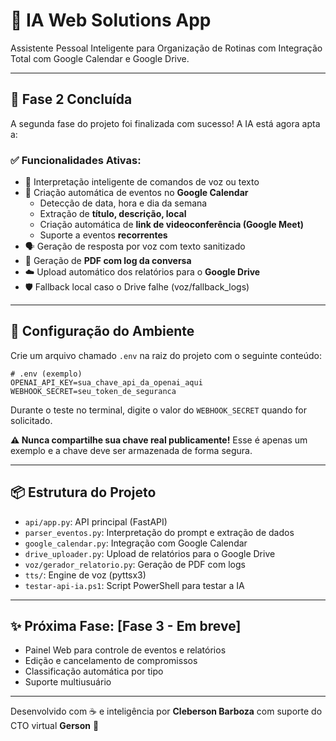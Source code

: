 # 🤖 IA Web Solutions App

Assistente Pessoal Inteligente para Organização de Rotinas com Integração Total com Google Calendar e Google Drive.

---

## 🚀 Fase 2 Concluída

A segunda fase do projeto foi finalizada com sucesso! A IA está agora apta a:

### ✅ Funcionalidades Ativas:

- 🧠 Interpretação inteligente de comandos de voz ou texto
- 📅 Criação automática de eventos no **Google Calendar**
  - Detecção de data, hora e dia da semana
  - Extração de **título, descrição, local**
  - Criação automática de **link de videoconferência (Google Meet)**
  - Suporte a eventos **recorrentes**
- 🗣️ Geração de resposta por voz com texto sanitizado
- 📄 Geração de **PDF com log da conversa**
- ☁️ Upload automático dos relatórios para o **Google Drive**
- 🛡️ Fallback local caso o Drive falhe (voz/fallback_logs)

---

## 🔐 Configuração do Ambiente

Crie um arquivo chamado `.env` na raiz do projeto com o seguinte conteúdo:

```env
# .env (exemplo)
OPENAI_API_KEY=sua_chave_api_da_openai_aqui
WEBHOOK_SECRET=seu_token_de_seguranca
```

Durante o teste no terminal, digite o valor do `WEBHOOK_SECRET` quando for solicitado.

**⚠️ Nunca compartilhe sua chave real publicamente!**
Esse é apenas um exemplo e a chave deve ser armazenada de forma segura.

---

## 📦 Estrutura do Projeto

- `api/app.py`: API principal (FastAPI)
- `parser_eventos.py`: Interpretação do prompt e extração de dados
- `google_calendar.py`: Integração com Google Calendar
- `drive_uploader.py`: Upload de relatórios para o Google Drive
- `voz/gerador_relatorio.py`: Geração de PDF com logs
- `tts/`: Engine de voz (pyttsx3)
- `testar-api-ia.ps1`: Script PowerShell para testar a IA

---

## ✨ Próxima Fase: [Fase 3 - Em breve]

- Painel Web para controle de eventos e relatórios
- Edição e cancelamento de compromissos
- Classificação automática por tipo
- Suporte multiusuário

---

Desenvolvido com ☕️ e inteligência por **Cleberson Barboza** com suporte do CTO virtual **Gerson** 🧠